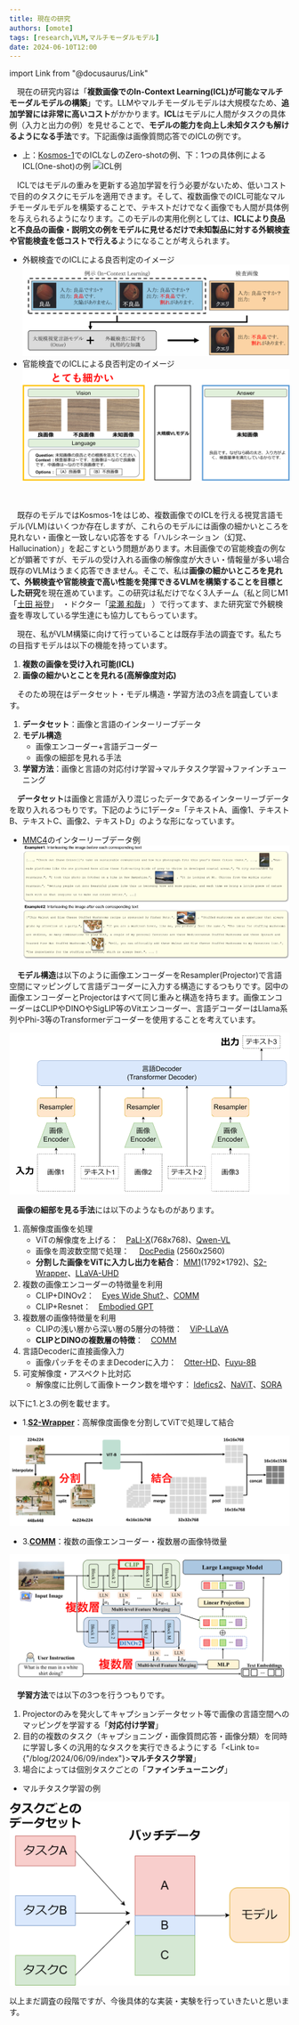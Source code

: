 ```yaml
---
title: 現在の研究
authors: [omote]
tags: [research,VLM,マルチモーダルモデル]
date: 2024-06-10T12:00
---
```


import Link from "@docusaurus/Link"

　現在の研究内容は「**複数画像でのIn-Context Learning(ICL)が可能なマルチモーダルモデルの構築**」です。LLMやマルチモーダルモデルは大規模なため、**追加学習には非常に高いコスト**がかかります。**ICL**はモデルに人間がタスクの具体例（入力と出力の例）を見せることで、**モデルの能力を向上し未知タスクも解けるようになる手法**です。下記画像は画像質問応答でのICLの例です。

* 上：[Kosmos-1](https://arxiv.org/abs/2302.14045)でのICLなしのZero-shotの例、下：1つの具体例によるICL(One-shot)の例
![ICL例](./ICL例.png)

　ICLではモデルの重みを更新する追加学習を行う必要がないため、低いコストで目的のタスクにモデルを適用できます。そして、複数画像でのICL可能なマルチモーダルモデルを構築することで、テキストだけでなく画像でも人間が具体例を与えられるようになります。このモデルの実用化例としては、**ICLにより良品と不良品の画像・説明文の例をモデルに見せるだけで未知製品に対する外観検査や官能検査を低コストで行える**ようになることが考えられます。

<!--truncate-->

* 外観検査でのICLによる良否判定のイメージ
![外観](外観.png)
* 官能検査でのICLによる良否判定のイメージ
![官能](官能.png)

<br></br>
　既存のモデルではKosmos-1をはじめ、複数画像でのICLを行える視覚言語モデル(VLM)はいくつか存在しますが、これらのモデルには画像の細かいところを見れない・画像と一致しない応答をする「ハルシネーション（幻覚、Hallucination）」を起こすという問題があります。木目画像での官能検査の例などが顕著ですが、モデルの受け入れる画像の解像度が大きい・情報量が多い場合既存のVLMはうまく応答できません。そこで、私は**画像の細かいところを見れて、外観検査や官能検査で高い性能を発揮できるVLMを構築することを目標とした研究**を現在進めています。この研究は私だけでなく3人チーム（私と同じM1「[土田 裕登](https://da-tsuchi.github.io/)」　・ドクター「[梁瀬 和哉](https://k-yanase9.github.io/github.io/#/)」 ）で行ってます、また研究室で外観検査を専攻している学生達にも協力してもらっています。

　現在、私がVLM構築に向けて行っていることは既存手法の調査です。私たちの目指すモデルは以下の機能を持っています。

1. **複数の画像を受け入れ可能(ICL)**
2. **画像の細かいとことを見れる(高解像度対応)**

　そのため現在はデータセット・モデル構造・学習方法の3点を調査しています。

1. **データセット**：画像と言語のインターリーブデータ
2. **モデル構造**
    * 画像エンコーダー+言語デコーダー
    * 画像の細部を見れる手法
3. **学習方法**：画像と言語の対応付け学習→マルチタスク学習→ファインチューニング

　**データセット**は画像と言語が入り混じったデータであるインターリーブデータを取り入れるつもりです。下記のように1データ=「テキストA、画像1、テキストB、テキストC、画像2、テキストD」のような形になっています。

* [MMC4](https://arxiv.org/abs/2304.06939)のインターリーブデータ例
![インター](Interleaved.png)

　**モデル構造**は以下のように画像エンコーダーをResampler(Projector)で言語空間にマッピングして言語デコーダーに入力する構造にするつもりです。図中の画像エンコーダーとProjectorはすべて同じ重みと構造を持ちます。画像エンコーダーはCLIPやDINOやSigLIP等のVitエンコーダー、言語デコーダーはLlama系列やPhi-3等のTransformerデコーダーを使用することを考えています。

![モデル](モデル.png)

　**画像の細部を見る手法**には以下のようなものがあります。
1. 高解像度画像を処理
    * ViTの解像度を上げる：　[PaLI-X](https://arxiv.org/abs/2305.18565)(768x768)、[Qwen-VL](https://arxiv.org/abs/2308.12966)
    * 画像を周波数空間で処理：　 [DocPedia](https://arxiv.org/abs/2311.11810) (2560x2560)
    * **分割した画像をViTに入力し出力を結合**： [MM1](https://arxiv.org/abs/2403.09611)(1792×1792)、[S2-Wrapper](https://arxiv.org/abs/2403.13043)、[LLaVA-UHD](https://arxiv.org/abs/2403.11703)
2. 複数の画像エンコーダーの特徴量を利用
    * CLIP+DINOv2：　[Eyes Wide Shut? ](https://arxiv.org/abs/2401.06209)、[COMM](https://arxiv.org/abs/2310.08825)
    * CLIP+Resnet：　[Embodied GPT](https://arxiv.org/abs/2305.15021)
3. 複数層の画像特徴量を利用
    * CLIPの浅い層から深い層の5層分の特徴：　[ViP-LLaVA](https://arxiv.org/abs/2312.00784)
    * **CLIPとDINOの複数層の特徴**：　[COMM](https://arxiv.org/abs/2310.08825)
4. 言語Decoderに直接画像入力
    * 画像パッチをそのままDecoderに入力：　[Otter-HD](https://arxiv.org/abs/2311.04219)、[Fuyu-8B](https://www.adept.ai/blog/fuyu-8b)
5. 可変解像度・アスペクト比対応
    * 解像度に比例して画像トークン数を増やす：  [Idefics2](https://arxiv.org/abs/2405.02246)、[NaViT](https://arxiv.org/abs/2307.06304)、[SORA](https://openai.com/index/video-generation-models-as-world-simulators/#fn-19)

以下に1.と3.の例を載せます。

* 1.[**S2-Wrapper**](https://arxiv.org/abs/2403.13043)：高解像度画像を分割してViTで処理して結合

![S2](S2.png)

* 3.[**COMM**](https://arxiv.org/abs/2310.08825)：複数の画像エンコーダー・複数層の画像特徴量

![COMM](COMM.png)


　**学習方法**では以下の3つを行うつもりです。
1. Projectorのみを発火してキャプションデータセット等で画像の言語空間へのマッピングを学習する「**対応付け学習**」
2. 目的の複数のタスク（キャプショニング・画像質問応答・画像分類）を同時に学習し多くの汎用的なタスクを実行できるようにする「<Link to={"/blog/2024/06/09/index"}>**マルチタスク学習**</Link>」
3. 場合によっては個別タスクごとの「**ファインチューニング**」

* マルチタスク学習の例

![マルチタスク](マルチタスク学習.png)

以上まだ調査の段階ですが、今後具体的な実装・実験を行っていきたいと思います。

